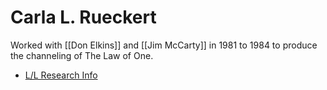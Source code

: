 # Carla L. Rueckert
Worked with [[Don Elkins]] and [[Jim McCarty]] in 1981 to 1984 to produce the channeling of The Law of One.
- [L/L Research Info](https://www.llresearch.org/about/carla-rueckert)